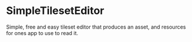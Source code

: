 # SimpleTilesetEditor
Simple, free and easy tileset editor that produces an asset, and resources for ones app to use to read it.

